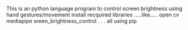 This is an python language program to control screen brightness using hand gestures/movement
install recquired libraries .....like.....
open cv
mediapipe
sreen_brightness_control 
.
.
.
all using pip 

